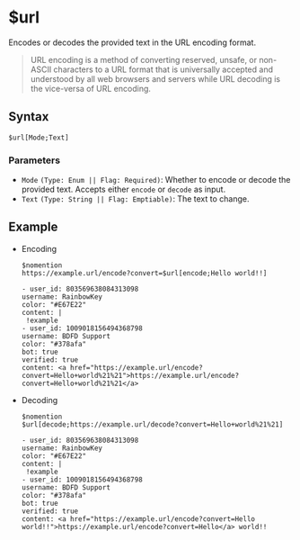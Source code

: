 # $url
Encodes or decodes the provided text in the URL encoding format.

> URL encoding is a method of converting reserved, unsafe, or non-ASCII characters to a URL format that is universally accepted and understood by all web browsers and servers while URL decoding is the vice-versa of URL encoding.

## Syntax
```
$url[Mode;Text]
```

### Parameters
- `Mode` `(Type: Enum || Flag: Required)`: Whether to encode or decode the provided text. Accepts either `encode` or `decode` as input.
- `Text` `(Type: String || Flag: Emptiable)`: The text to change.

## Example
- Encoding
   ```
   $nomention
   https://example.url/encode?convert=$url[encode;Hello world!!]
   ```
   
   ``` discord yaml
   - user_id: 803569638084313098
  username: RainbowKey
  color: "#E67E22"
  content: |
    !example
   - user_id: 1009018156494368798
  username: BDFD Support
  color: "#378afa"
  bot: true
  verified: true
  content: <a href="https://example.url/encode?convert=Hello+world%21%21">https://example.url/encode?convert=Hello+world%21%21</a>
  ```

- Decoding
   ```
   $nomention
   $url[decode;https://example.url/decode?convert=Hello+world%21%21]
   ```

   ``` discord yaml
   - user_id: 803569638084313098
  username: RainbowKey
  color: "#E67E22"
  content: |
    !example
   - user_id: 1009018156494368798
  username: BDFD Support
  color: "#378afa"
  bot: true
  verified: true
  content: <a href="https://example.url/encode?convert=Hello world!!">https://example.url/encode?convert=Hello</a> world!!
  ```
